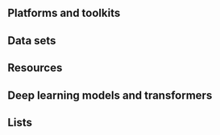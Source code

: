 ## Platforms and toolkits


## Data sets


## Resources


## Deep learning models and transformers


## Lists


